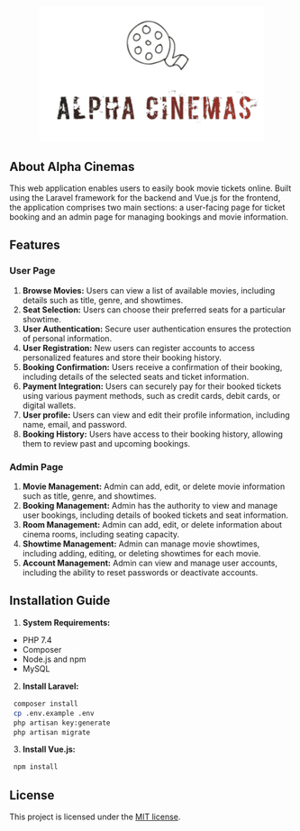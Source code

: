 <p align="center"><a href="#g" target="_blank"><img src="./public/image/logo/logoFull.png" width="400" alt="Alpha Cinemas Logo"></a></p>


## About Alpha Cinemas

This web application enables users to easily book movie tickets online. Built using the Laravel framework for the backend and Vue.js for the frontend, the application comprises two main sections: a user-facing page for ticket booking and an admin page for managing bookings and movie information.

## Features
### User Page
1. **Browse Movies:** Users can view a list of available movies, including details such as title, genre, and showtimes.
2. **Seat Selection:** Users can choose their preferred seats for a particular showtime.
3. **User Authentication:** Secure user authentication ensures the protection of personal information.
4. **User Registration:** New users can register accounts to access personalized features and store their booking history.
5. **Booking Confirmation:** Users receive a confirmation of their booking, including details of the selected seats and ticket information.
6. **Payment Integration:** Users can securely pay for their booked tickets using various payment methods, such as credit cards, debit cards, or digital wallets.
7. **User profile:** Users can view and edit their profile information, including name, email, and password.
8. **Booking History:** Users have access to their booking history, allowing them to review past and upcoming bookings.

### Admin Page

1. **Movie Management:** Admin can add, edit, or delete movie information such as title, genre, and showtimes.
2. **Booking Management:** Admin has the authority to view and manage user bookings, including details of booked tickets and seat information.
3. **Room Management:** Admin can add, edit, or delete information about cinema rooms, including seating capacity.
4. **Showtime Management:** Admin can manage movie showtimes, including adding, editing, or deleting showtimes for each movie.
5. **Account Management:** Admin can view and manage user accounts, including the ability to reset passwords or deactivate accounts.

## Installation Guide

1. **System Requirements:**
- PHP 7.4
- Composer
- Node.js and npm
- MySQL

2. **Install Laravel:**
```sh
 composer install
 cp .env.example .env
 php artisan key:generate
 php artisan migrate
```

3. **Install Vue.js:**
``` sh
 npm install
```


## License

This project is licensed under the [MIT license](https://opensource.org/licenses/MIT).
